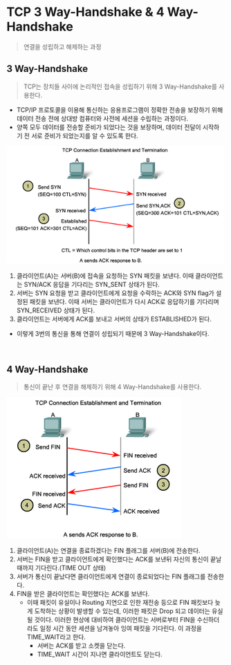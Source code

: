 # TCP 3 Way-Handshake & 4 Way-Handshake

> 연결을 성립하고 해제하는 과정

## 3 Way-Handshake

> TCP는 장치들 사이에 논리적인 접속을 성립하기 위해 3 Way-Handshake를 사용한다.

- TCP/IP 프로토콜을 이용해 통신하는 응용프로그램이 정확한 전송을 보장하기 위해 데이터 전송 전에 상대방 컴퓨터와 사전에 세션을 수립하는 과정이다.
- 양쪽 모두 데이터를 전송할 준비가 되었다는 것을 보장하며, 데이터 전달이 시작하기 전 서로 준비가 되었는지를 알 수 있도록 한다.

<img src="img/three_way_handshake.png">

1. 클라이언트(A)는 서버(B)에 접속을 요청하는 SYN 패킷을 보낸다. 이때 클라이언트는 SYN/ACK 응답을 기다리는 SYN_SENT 상태가 된다.
2. 서버는 SYN 요청을 받고 클라이언트에게 요청을 수락하는 ACK와 SYN flag가 설정된 패킷을 보낸다. 이때 서버는 클라이언트가 다시 ACK로 응답하기를 기다리며 SYN_RECEIVED 상태가 된다.
3. 클라이언트는 서버에게 ACK를 보내고 서버의 상태가 ESTABLISHED가 된다.

- 이렇게 3번의 통신을 통해 연결이 성립되기 때문에 3 Way-Handshake이다.

</br>

## 4 Way-Handshake

> 통신이 끝난 후 연결을 해제하기 위해 4 Way-Handshake를 사용한다.

<img src="img/four_way_handshake.png">

1. 클라이언트(A)는 연결을 종료하겠다는 FIN 플래그를 서버(B)에 전송한다.
2. 서버는 FIN을 받고 클라이언트에게 확인했다는 ACK를 보낸뒤 자신의 통신이 끝날 때까지 기다린다.(TIME OUT 상태)
3. 서버가 통신이 끝났다면 클라이언트에게 연결이 종료되었다는 FIN 플래그를 전송한다.
4. FIN을 받은 클라이언트는 확인했다는 ACK를 보낸다.
   - 이때 패킷이 유실이나 Routing 지연으로 인한 재전송 등으로 FIN 패킷보다 늦게 도착하는 상황이 발생할 수 있는데, 이러한 패킷은 Drop 되고 데이터는 유실될 것이다. 이러한 현상에 대비하여 클라이언트는 서버로부터 FIN을 수신하더라도 일정 시간 동안 세션을 남겨놓아 잉여 패킷을 기다린다. 이 과정을 TIME_WAIT라고 한다.
     - 서버는 ACK를 받고 소켓을 닫는다.
     - TIME_WAIT 시간이 지나면 클라이언트도 닫는다.
